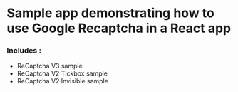 # Sample app demonstrating how to use Google Recaptcha in a React app
### Includes :
- ReCaptcha V3 sample 
- ReCaptcha V2 Tickbox sample
- ReCaptcha V2 Invisible sample